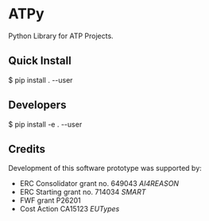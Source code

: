 # **ATPy** #

Python Library for ATP Projects.

## Quick Install

   $ pip install . --user

## Developers

   $ pip install -e . --user

## Credits

Development of this software prototype was supported by: 

+ ERC Consolidator grant no. 649043 *AI4REASON*
+ ERC Starting grant no. 714034 *SMART*
+ FWF grant P26201
+ Cost Action CA15123 *EUTypes*

